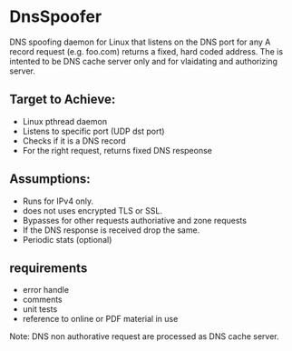 # DnsSpoofer
DNS spoofing daemon for Linux that listens on the DNS port for any A record request (e.g. foo.com) returns a fixed, hard coded address.
The is intented to be DNS cache server only and for vlaidating and authorizing server.

## Target to Achieve:
 - Linux pthread daemon
 - Listens to specific port (UDP dst port)
 - Checks if it is a DNS record
 - For the right request, returns fixed DNS respeonse

## Assumptions:
  - Runs for IPv4 only.
  - does not uses encrypted TLS or SSL.
  - Bypasses for other requests authoriative and zone requests
  - If the DNS response is received drop the same.
  - Periodic stats (optional)

## requirements
  - error handle
  - comments
  - unit tests
  - reference to online or PDF material in use

Note: DNS non authorative request are processed as DNS cache server.
